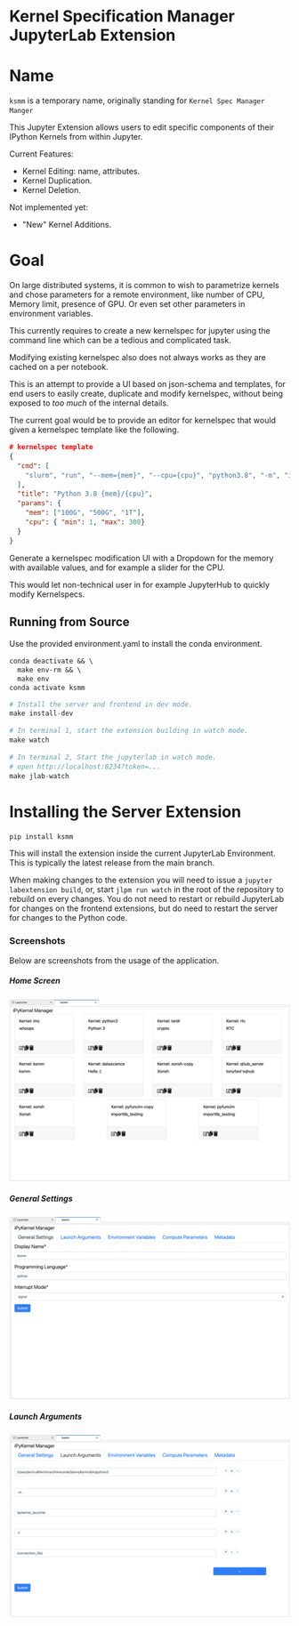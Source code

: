 # Kernel Specification Manager JupyterLab Extension

# Name

`ksmm` is a temporary name, originally standing for `Kernel Spec Manager Manger`

This Jupyter Extension allows users to edit specific components of their IPython Kernels from within Jupyter.

Current Features:

- Kernel Editing: name, attributes.
- Kernel Duplication. 
- Kernel Deletion.

Not implemented yet:

- "New" Kernel Additions.

# Goal

On large distributed systems, it is common to wish to parametrize kernels and
chose parameters for a remote environment, like number of CPU, Memory limit,
presence of GPU. Or even set other parameters in environment variables.

This currently requires to create a new kernelspec for jupyter using the command
line which can be a tedious and complicated task.

Modifying existing kernelspec also does not always works as they are cached on a
per notebook.

This is an attempt to provide a UI based on json-schema and templates, for end
users to easily create, duplicate and modify kernelspec, without being exposed
to _too much_ of the internal details.

The current goal would be to provide an editor for kernelspec that would
given a kernelspec template like the following.

```json
# kernelspec template
{
  "cmd": [
    "slurm", "run", "--mem={mem}", "--cpu={cpu}", "python3.8", "-m", "ipykernel"
  ],
  "title": "Python 3.8 {mem}/{cpu}",
  "params": {
    "mem": ["100G", "500G", "1T"],
    "cpu": { "min": 1, "max": 300}
  }
}
```

Generate a kernelspec modification UI with a Dropdown for the memory with
available values, and for example a slider for the CPU.

This would let non-technical user in for example JupyterHub to quickly modify
Kernelspecs.

## Running from Source

Use the provided environment.yaml to install the conda environment.

```base
conda deactivate && \
  make env-rm && \
  make env
conda activate ksmm
```

```python
# Install the server and frontend in dev mode.
make install-dev
```

```python
# In terminal 1, start the extension building in watch mode.
make watch
```

```python
# In terminal 2, Start the jupyterlab in watch mode.
# open http://localhost:8234?token=...
make jlab-watch
```

# Installing the Server Extension

```bash
pip install ksmm
```

This will install the extension inside the current JupyterLab Environment. This is typically the
latest release from the main branch. 

When making changes to the extension you will need to issue a `jupyter labextension build`, or, start `jlpm run watch`
in the root of the repository to rebuild on every changes. You do not need to restart or rebuild JupyterLab for changes
on the frontend extensions, but do need to restart the server for changes to the Python code.

### Screenshots

Below are screenshots from the usage of the application.

##### Home Screen

![](screenshots/home_screen_ss.png)

##### General Settings

![](screenshots/general_settings_ss.png)

##### Launch Arguments

![](screenshots/launch_args_ss.png)

